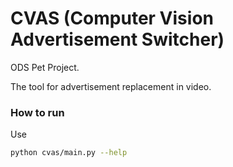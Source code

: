 # CVAS (Computer Vision Advertisement Switcher)

ODS Pet Project.

The tool for advertisement replacement in video.

### How to run

Use
```bash
python cvas/main.py --help
```
